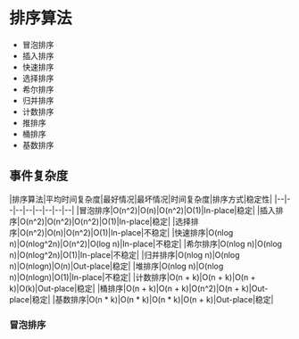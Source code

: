 # 排序算法
* 冒泡排序
* 插入排序
* 快速排序
* 选择排序
* 希尔排序
* 归并排序
* 计数排序
* 推排序
* 桶排序
* 基数排序
## 事件复杂度
|排序算法|平均时间复杂度|最好情况|最坏情况|时间复杂度|排序方式|稳定性|
|--|--|--|--|--|--|--|--|
|冒泡排序|O(n^2)|O(n)|O(n^2)|O(1)|In-place|稳定|
|插入排序|O(n^2)|O(n^2)|O(n^2)|O(1)|In-place|稳定|
|选择排序|O(n^2)|O(n)|O(n^2)|O(1)|In-place|不稳定|
|快速排序|O(nlog n)|O(nlog^2n)|O(n^2)|O(log n)|In-place|不稳定|
|希尔排序|O(nlog n)|O(nlog n)|O(nlog^2n)|O(1)|In-place|不稳定|
|归并排序|O(nlog n)|O(nlog n)|O(nlogn)|O(n)|Out-place|稳定|
|堆排序|O(nlog n)|O(nlog n)|O(nlogn)|O(1)|In-place|不稳定|
|计数排序|O(n + k)|O(n + k)|O(n + k)|O(k)|Out-place|稳定|
|桶排序|O(n + k)|O(n + k)|O(n^2)|O(n + k)|Out-place|稳定|
|基数排序|O(n * k)|O(n * k)|O(n * k)|O(n + k)|Out-place|稳定|

### 冒泡排序
